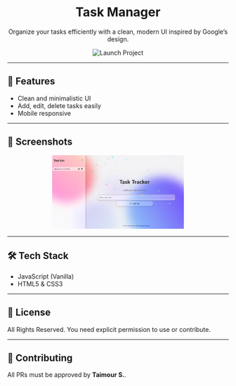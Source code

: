 <h1 align="center">Task Manager</h1>
<p align="center">Organize your tasks efficiently with a clean, modern UI inspired by Google’s design.</p>

<p align="center">
  <a href="#" style="text-decoration:none">
    <img src="https://img.shields.io/badge/Launch-App-blue?style=for-the-badge&logo=appveyor" alt="Launch Project"/>
  </a>
</p>

---

## 🌟 Features
- Clean and minimalistic UI
- Add, edit, delete tasks easily
- Mobile responsive

---

## 📸 Screenshots
<p align="center">
  <img src="./screenshot1.jpg" width="300"/>
</p>

---

## 🛠 Tech Stack
- JavaScript (Vanilla)
- HTML5 & CSS3

---

## 📄 License
All Rights Reserved. You need explicit permission to use or contribute.

---

## 🤝 Contributing
All PRs must be approved by **Taimour S.**.
